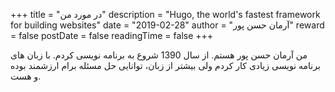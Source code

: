 +++
title = "در مورد من"
description = "Hugo, the world's fastest framework for building websites"
date = "2019-02-28"
author = "آرمان حسن پور"
reward = false
postDate = false
readingTime = false
+++

من آرمان حسن پور هستم. از سال 1390 شروع به برنامه نویسی کردم. با زبان های برنامه نویسی زیادی کار کردم ولی بیشتر از زبان، توانایی حل مسئله برام ارزشمند بوده و هست. 